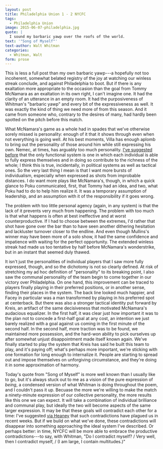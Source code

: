 ```yaml
---
layout: post
title: Philadelphia Union 1 - 2 NYCFC
tags: 
  - Philadelphia Union
image: 2015-06-07-philadelphia.jpg
quote: |
  I sound my barbaric yawp over the roofs of the world.
text: '"Song of Myself"'
text-author: Walt Whitman
categories:
  - Whitman, Walt
form: prose
---
```


This is less a full post than my own barbaric yawp---a hopefully not too incoherent, somewhat belated registry of the joy at watching our winless streak conclude, and against Philadelphia to boot. But if there is any exaltation more appropriate to the occasion than the goal from Tommy McNamara as an exaltation in its own right, I can't imagine one. It had the clarity of an utterance in an empty room. It had the purposiveness of Whitman's "barbaric yawp" and every bit of the expressiveness as well. It was exactly the kind of thing we need more of from this season. And it came from someone who, contrary to the desires of many, had hardly been spotted on the pitch before this match.

What McNamara's game as a whole had in spades that we've otherwise sorely missed is personality: enough of it that it shows through even when not everything is going well.<!--break--> At his best moments, Villa has enough aplomb to bring out the personality of those around him while still expressing his own. Nemec, at times, has arguably too much personality. [I've suggested before](http://www.hudsonriverblue.com/2015/4/14/8413583/impulse-intention-beauty-edith-wharton-vs-nycfc) that the only functional system is one in which each individual is able to fully express themselves and in doing so contribute to the richness of the whole; I think this is true, incidentally, in political systems as well as tactical ones. So the very last thing I mean is that I want more bursts of individualism, especially when expressed as shots from improbable distances. I do want more plays like McNamara's, though, in which a quick glance to Poku communicated, first, that Tommy had an idea, and two, what Poku had to do to help him realize it. It was a temporary assumption of leadership, and an assumption with it of the responsibility if it goes wrong. 

The problem with too little personal agency (again, in any system) is that the lack of it prevents very much from happening. The problem with too much is that what happens is often at best ineffective and at worst counterproductive. If I had to choose between the extremes, I'd rather that shot have gone over the bar than to have seen another dithering hesitation and lackluster turnover closer to the endline. And even though Mullins's winner may have been more of a solo show, it had the same confidence and impatience with waiting for the perfect opportunity. The extended winless streak had made us too tentative by half before McNamara's wonderstrike, but in an instant that seemed duly thawed.

It isn't just the personalities of individual players that I saw more fully expressed, though, and so the dichotomy is not so clearly defined. At risk of stretching my ad hoc definition of "personality" to its breaking point, I also saw the communal personality of the team begin to come together in our victory over Philadelphia. On one hand, this improvement can be traced to players finally playing in their preferred positions, or in another sense, finding their places in the system. The back line looked much happier, and Facey in particular was a man transformed by playing in his preferred spot at centerback. But there was also a stronger tactical identity put forward by Kreis, an artifact of the same decisiveness that motivated McNamara's audacious equalizer. In the first half, it was clear just how important it was to the plan not to concede a first-half goal at any cost, an intention we just barely realized with a goal against us coming in the first minute of the second half. In the second half, more traction was to be found, we maintained more possession, and the hard-won ability to pick ourselves up after somewhat unjust disappointment made itself known again. We've finally started to play the system that Kreis has said he built this team to play, and it's paying off; what's perhaps more important, we're sticking with one formation for long enough to internalize it. People are starting to spread out and impose themselves on unforgiving circumstance, and they're doing it in some approximation of harmony.

Today's quote from "Song of Myself" is more well known than I usually like to go, but it's always stuck out to me as a vision of the pure expression of *being*, a condensed version of what Whitman is doing throughout the poem, and I couldn't pass it up. Becuase the more we're willing to make the match a ninety-minute expression of our collective personality, the more results like this one we can expect. It will take a combination of individual brilliance and communal play, but ideally the two will become aspects of the same larger expression. It may be that these goals will contradict each other for a time: I've suggested [via Heaney](http://ninetyplusofblue.com/heaney,%20seamus/2015/05/23/real-salt-lake/) that such contradictions have plagued us in recent weeks. But if we build on what we've done, these contradictions will disappear into something approaching the ideal system I've described. Or perhaps better: in time, NYCFC will be more able to embrace the productive contradictions---to say, with Whitman, "Do I contradict myself? / Very well, then I contradict myself, / (I am large, I contain multitudes.)"
